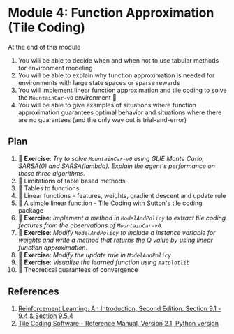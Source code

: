# Module 4: Function Approximation (Tile Coding)

At the end of this module

1. You will be able to decide when and when not to use tabular methods for environment modeling
2. You will be able to explain why function approximation is needed for environments with large state spaces or sparse 
rewards
3. You will implement linear function approximation and tile coding to solve the `MountainCar-v0` environment :tada: 
4. You will be able to give examples of situations where function approximation guarantees optimal behavior and 
   situations where there are no guarantees (and the only way out is trial-and-error) 

## Plan

1. :pencil: **Exercise**: *Try to solve `MountainCar-v0` using GLIE Monte Carlo, SARSA(0) and SARSA(lambda). Explain the agent's
performance on these three algorithms.*
2. :movie_camera: Limitations of table based methods
3. :movie_camera: Tables to functions
4. :movie_camera: Linear functions - features, weights, gradient descent and update rule
5. :movie_camera: A simple linear function - Tile Coding with Sutton's tile coding package
6. :pencil: **Exercise**: *Implement a method in `ModelAndPolicy` to extract tile coding features from the
observations of `MountainCar-v0`.*
7. :pencil: **Exercise**: *Modify `ModelAndPolicy` to include a instance variable for weights and write a method
that returns the Q value by using linear function approximation.*
8. :pencil: **Exercise**: *Modify the update rule in `ModelAndPolicy`*
9. :pencil: **Exercise**: *Visualize the learned function using `matplotlib`*
10. :movie_camera: Theoretical guarantees of convergence

## References

1. [Reinforcement Learning: An Introduction, Second Edition, Section 9.1 - 9.4 & Section 9.5.4](https://drive.google.com/file/d/1xeUDVGWGUUv1-ccUMAZHJLej2C7aAFWY/view)
2. [Tile Coding Software - Reference Manual, Version 2.1, Python version](http://incompleteideas.net/rlai.cs.ualberta.ca/RLAI/RLtoolkit/tiles.html)
